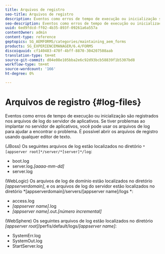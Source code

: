 ```yaml
---
title: Arquivos de registro
seo-title: Arquivos de registro
description: Eventos como erros de tempo de execução ou inicialização são registrados nos arquivos de log do servidor de aplicativos, que podem ser abertos usando qualquer editor de texto.
seo-description: Eventos como erros de tempo de execução ou inicialização são registrados nos arquivos de log do servidor de aplicativos, que podem ser abertos usando qualquer editor de texto.
uuid: 6ed9fdcd-ff02-4b35-893f-09261a6a557a
contentOwner: admin
content-type: reference
geptopics: SG_AEMFORMS/categories/maintaining_aem_forms
products: SG_EXPERIENCEMANAGER/6.4/FORMS
discoiquuid: cf140483-470f-4bff-8870-304207508aab
translation-type: tm+mt
source-git-commit: d04e08e105bba2e6c92d93bcb58839f1b5307bd8
workflow-type: tm+mt
source-wordcount: '166'
ht-degree: 0%

---
```



# Arquivos de registro {#log-files}

Eventos como erros de tempo de execução ou inicialização são registrados nos arquivos de log do servidor de aplicativos. Se tiver problemas ao implantar no servidor de aplicativos, você pode usar os arquivos de log para ajudar a encontrar o problema. É possível abrir os arquivos de registro usando qualquer editor de texto.

(JBoss) Os seguintes arquivos de log estão localizados no diretório `*[appserver root]*/server/*[server]*/log`:

* boot.log
* server.log.*[aaaa-mm-dd]*
* server.log

(WebLogic) Os arquivos de log de domínio estão localizados no diretório *[appserverdomain]*, e os arquivos de log do servidor estão localizados no diretório *[appserverdomain]/servers/[appserver name]/logs *:

* access.log
* *[appserver name]*.log
* *[appserver name]*.out.*[número incremental]*

(WebSphere) Os seguintes arquivos de log estão localizados no diretório *[appserver root]*/perfis/default/logs/*[appserver name]*:

* SystemErr.log
* SystemOut.log
* StartServer.log

